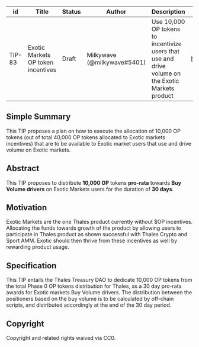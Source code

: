 | id | Title | Status | Author | Description | Discussions to | Created |
| ----------- | ----------- | ----------- | ----------- | ----------- | ----------- | ----------- |
| TIP-83 | Exotic Markets OP token incentives | Draft | Milkywave (@milkywave#5401) | Use 10,000 OP tokens to incentivize users that use and drive volume on the Exotic Markets product | https://discord.gg/8bzFdpGTrp | 2022-08-30
 
## Simple Summary
 
This TIP proposes a plan on how to execute the allocation of 10,000 OP tokens (out of total 40,000 OP tokens allocated to Exotic markets incentives) that are to be available to Exotic market users that use and drive volume on Exotic markets.
 
 ## Abstract

This TIP proposes to distribute **10,000 OP** tokens **pro-rata** towards **Buy Volume drivers** on Exotic Markets users for the duration of **30 days**.  

## Motivation

Exotic Markets are the one Thales product currently without $OP incentives. Allocating the funds towards growth of the product by allowing users to participate in Thales product as shown successful with Thales Crypto and Sport AMM. Exotic should then thrive from these incentives as well by rewarding product usage. 

## Specification

This TIP entails the Thales Treasury DAO to dedicate 10,000 OP tokens from the total Phase 0 OP tokens distribution for Thales, as a 30 day pro-rata  awards for Exotic markets Buy Volume drivers. The distribution between the positioners based on the buy volume is to be calculated by off-chain scripts, and distributed accordingly at the end of the 30 day period.
 
## Copyright
 
Copyright and related rights waived via CC0.